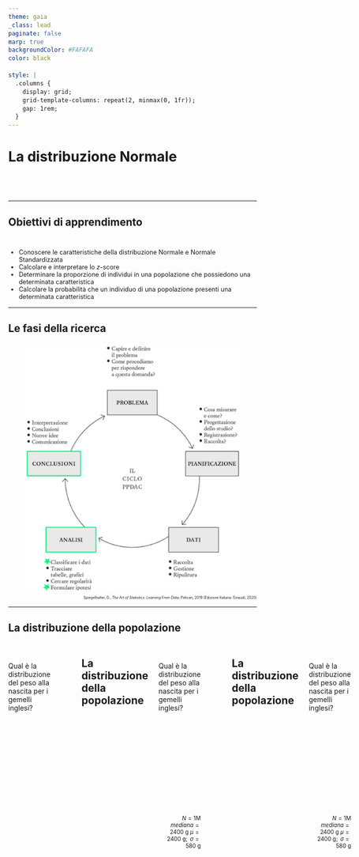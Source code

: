 ```yaml
---
theme: gaia
_class: lead
paginate: false
marp: true
backgroundColor: #FAFAFA
color: black

style: |
  .columns {
    display: grid;
    grid-template-columns: repeat(2, minmax(0, 1fr));
    gap: 1rem;
  }
---
```


<style>
section {
 font-family:  'Atkinson Hyperlegible', 'Helvetica', 'Arial', sans-serif;
}
</style>

<!-- ### Lezione 6 -->
# La distribuzione Normale
## &nbsp;

---
## Obiettivi di apprendimento

<span style="display:block; height:10px;"></span>

<div style="font-size: 90%">

- Conoscere le caratteristiche della distribuzione Normale e Normale Standardizzata
- Calcolare e interpretare lo $z$-score
- Determinare la proporzione di individui in una popolazione che possiedono una determinata caratteristica
- Calcolare la probabilit&agrave; che un individuo di una popolazione presenti una determinata caratteristica

</div>

---
## Le fasi della ricerca

<!-- <span style="display:block; height:2px;"></span> -->

<center>
<img src="./img/normal/PPDAC.png" img height="500px" border="0px"/>
</center>

<div style="font-size: 50%" align="right">

Spiegelhalter, D., *The Art of Statistics: Learning From Data*, Pelican, 2019 (Edizione Italiana: Einaudi, 2020)

</div>




<!-- We see that the measures used to summarize data sets in Chapter 2 can be applied as descriptions of a population too – the difference is that terms such as mean and standard deviation are known as statistics when describing a set of data, and parameters when describing a population. -->

---
## La distribuzione della popolazione

<div class="columns">
<div>

<span style="display:block; height:10px;"></span>

Qual &egrave; la distribuzione del peso alla nascita per i gemelli inglesi?

</div>
<div>
<span style="display:block; height:30px;"></span>

</div>

<!-- We have already discussed the concept of a data distribution – the pattern the data makes, sometimes known as the empirical or sample distribution. Next we must tackle the concept of a population distribution – the pattern in the whole group of interest.

Supponiamo di voler sapere qual e' il peso alla nascita dei gemelli, mono e di zigoti inglesi. 
 -->

---
## La distribuzione della popolazione

<div class="columns">
<div>

<span style="display:block; height:10px;"></span>

Qual &egrave; la distribuzione del peso alla nascita per i gemelli inglesi?

<span style="display:block; height:180px;"></span>

<div style="font-size: 80%" align="right">

$N=1 \text{M}$
$mediana = 2400\text{ g}$
$\mu = 2400\text{ g}; \text{ } \sigma = 580\text{ g}$

</div>

</div>
<div>


<center>
<img src="./img/normal/Twin_BW_hist.png" img height="550px" border="0px"/>
</center>

</div>

<!-- The population distribution is the pattern made by the birth weights of all these babies, which we can obtain from TwinsUK data on the weights for 1M twins born in the UK from 1917 to 1998 to non-Hispanic white women – although this is not the entire set of twin births, it is such a large sample that we can take it as the population. (sono dati simulati a partire da dati reali) -->

---
## La distribuzione della popolazione

<div class="columns">
<div>

<span style="display:block; height:10px;"></span>

Qual &egrave; la distribuzione del peso alla nascita per i gemelli inglesi?

<span style="display:block; height:180px;"></span>

<div style="font-size: 80%" align="right">

$N=1 \text{M}$
$mediana = 2400\text{ g}$
$\mu = 2400\text{ g}; \text{ } \sigma = 580\text{ g}$

</div>

</div>
<div>


<center>
<img src="./img/normal/Twin_BW_hist_normale.png" img height="550px" border="0px"/>
</center>

</div>

<!-- The shape of this distribution is important. Measurements such as weight, income, height, and so on can, at least in principle, be as fine-grained as desired, and so can be considered ‘continuous’ quantities whose population distributions are smooth. The classic example is the ‘bell-shaped curve’, or normal distribution, first explored in detail by Carl Friedrich Gauss.

Theory shows that the normal distribution can be expected to occur for phenomena that are driven by large numbers of small influences, for example a complex physical trait that is not influenced by just a few genes. 

Figure shows a normal curve with the same mean and standard deviation as the recorded weights. The smooth normal curve and the histogram are gratifyingly close, and other complex traits such as height and cognitive skills also have approximately normal population distributions. 
-->

---
## La distribuzione Normale

<div class="columns">
<div>

<span style="display:block; height:40px;"></span>

- $\mathcal{N} = (\mu, \sigma^2)$
- $\text{moda} \equiv \text{media} \equiv \text{mediana}$
- Simmetrica

</div>
<div>



<center>
<img src="./img/normal/Twin_BW_normale.png" img height="550px" border="0px"/>
</center>

</div>

<!-- The normal distribution is characterized by its mean, or expectation, and its standard deviation.

It is an impressive achievement to be able to summarize over a million births by just these two quantities. 
 -->

---
## La distribuzione Normale

<div class="columns">
<div>

<span style="display:block; height:40px;"></span>

- Area sottesa alla curva $= 1$
- proporzione $\equiv$ probabilit&agrave;

<span style="display:block; height:120px;"></span>

<div style="font-size: 80%" align="right">

$\text{neonati di peso molto basso se} < 1500 \text{ g}$
$\text{ neonati di peso molto basso} = 6\%$
$\mathcal{P}(\text{neonati di peso molto basso}) = 0.06$


</div>

</div>
<div>

<center>
<img src="./img/normal/Twin_BW_normale_area.png" img height="550px" border="0px"/>
</center>

</div>

<!-- il fatto che l'area e' 1 dipende dal fatto che la normale sia una distribuzione di probabilita'

For medical rather than statistical reasons, babies below 1,500 g ‘very low birth weight’. Figure 3.2(d) shows that we would expect 6% of babies in this group to be very low birth weight – in fact the actual number is ~74K (0.7%), in close agreement with the prediction from the normal curve. 

 -->

---
### Esercizio #1

<div class="columns">
<div>

<span style="display:block; height:10px;"></span>

<div style="font-size: 85%">

:question: &nbsp;&nbsp;&nbsp; Qual &egrave; la curva con la media
&nbsp;&nbsp;&nbsp;&nbsp;&nbsp;&nbsp;&nbsp;&nbsp; pi&ugrave; grande?

&nbsp;&nbsp;&nbsp;&nbsp;&nbsp;&nbsp;&nbsp;&nbsp; a) Verde
&nbsp;&nbsp;&nbsp;&nbsp;&nbsp;&nbsp;&nbsp;&nbsp; b) Blu
&nbsp;&nbsp;&nbsp;&nbsp;&nbsp;&nbsp;&nbsp;&nbsp; c) Gialla
&nbsp;&nbsp;&nbsp;&nbsp;&nbsp;&nbsp;&nbsp;&nbsp; d) Non lo posso sapere
&nbsp;&nbsp;&nbsp;&nbsp;&nbsp;&nbsp;&nbsp;&nbsp; e) Nessuna delle precedenti

</div>

</div>
<div>
<span style="display:block; height:80px;"></span>

<center>
<img src="./img/normal/1200px-Normal_Distribution_PDF.svg_covered.png" img height="350px" border="4px"/>
</center>

</div>
</div>

<span style="display:block; height:1px;"></span>

<style>
  #countdown_exercise_1{
    padding: 10px 20px;
    font-size: 20px;
    color: white;
    background-color: gray;
    border: none;
    border-radius: 5px;
    cursor: pointer;
    float:right;
  }
  #countdown_exercise_1.running {
    background-color: green;
  }
  #countdown_exercise_1.finished {
    background-color: red;
  }
</style>

<button id="countdown_exercise_1"></button>

<script>
<!--
const countdown_exercise_1= document.getElementById("countdown_exercise_1");
const seconds_exercise_1= 30; // seconds_exercise_1
let timeLeft_exercise_1= seconds_exercise_1;
let timerInterval_exercise_1= null;

function formatTime_exercise_1(seconds_exercise_1) {
  const minutes = Math.floor(seconds_exercise_1/ 60);
  const remainingseconds_exercise_1= seconds_exercise_1% 60;
  return `${String(minutes).padStart(2, '0')}:${String(remainingseconds_exercise_1).padStart(2, '0')}`;
}

function updateButton_exercise_1() {
  countdown_exercise_1.textContent = formatTime_exercise_1(timeLeft_exercise_1);
}

function startTimer_exercise_1() {
  if (timerInterval_exercise_1=== null) {
    countdown_exercise_1.classList.add('running');
    countdown_exercise_1.classList.remove('finished');
    timerInterval_exercise_1= setInterval(() => {
      if (timeLeft_exercise_1> 0) {
        timeLeft_exercise_1--;
        updateButton_exercise_1();
      } else {
        clearInterval(timerInterval_exercise_1);
        timerInterval_exercise_1= null;
        countdown_exercise_1.classList.remove('running');
        countdown_exercise_1.classList.add('finished');
        countdown_exercise_1.textContent = "Time's up!";
      }
    }, 1000);
  } else {
    pauseTimer_exercise_1();
  }
}

function pauseTimer_exercise_1() {
  clearInterval(timerInterval_exercise_1);
  timerInterval_exercise_1= null;
  countdown_exercise_1.classList.remove('running');
}

function resetTimer_exercise_1() {
  timeLeft_exercise_1= seconds_exercise_1;
  updateButton_exercise_1();
  countdown_exercise_1.classList.remove('finished');
  countdown_exercise_1.classList.remove('running');
  timerInterval_exercise_1= null;
}

countdown_exercise_1.addEventListener("click", () => {
  if (countdown_exercise_1.classList.contains('finished')) {
    resetTimer_exercise_1();
  } else {
    startTimer_exercise_1();
  }
});

updateButton_exercise_1();
-->
</script>

---
### Esercizio #1 -- Soluzione

<div class="columns">
<div>

<span style="display:block; height:10px;"></span>

<div style="font-size: 85%">

:question: &nbsp;&nbsp;&nbsp; Qual &egrave; la curva con la media
&nbsp;&nbsp;&nbsp;&nbsp;&nbsp;&nbsp;&nbsp;&nbsp; pi&ugrave; grande?

&nbsp;&nbsp;&nbsp;&nbsp;&nbsp;&nbsp;&nbsp;&nbsp; a) Verde
&nbsp;&nbsp;&nbsp;&nbsp;&nbsp;&nbsp;&nbsp;&nbsp; b) Blu
&nbsp;&nbsp;&nbsp;&nbsp;&nbsp;&nbsp;&nbsp;&nbsp; c) Gialla
&nbsp;&nbsp;&nbsp;&nbsp;&nbsp;&nbsp;&nbsp;&nbsp; d) Non lo posso sapere
&nbsp;&nbsp;&nbsp;&nbsp;&nbsp;&nbsp;&nbsp;&nbsp; e) Nessuna delle precedenti &nbsp; :white_check_mark:

</div>

</div>
<div>
<span style="display:block; height:80px;"></span>

<center>
<img src="./img/normal/1200px-Normal_Distribution_PDF.svg_sd_covered.png" img height="350px" border="4px"/>
</center>

</div>

---
### Esercizio #2

<div class="columns">
<div>

<span style="display:block; height:10px;"></span>

<div style="font-size: 85%">

:question: &nbsp;&nbsp;&nbsp; Qual &egrave; la curva con la  
&nbsp;&nbsp;&nbsp;&nbsp;&nbsp;&nbsp;&nbsp;&nbsp; deviazione standard pi&ugrave; grande?

&nbsp;&nbsp;&nbsp;&nbsp;&nbsp;&nbsp;&nbsp;&nbsp; a) Verde
&nbsp;&nbsp;&nbsp;&nbsp;&nbsp;&nbsp;&nbsp;&nbsp; b) Blu
&nbsp;&nbsp;&nbsp;&nbsp;&nbsp;&nbsp;&nbsp;&nbsp; c) Gialla
&nbsp;&nbsp;&nbsp;&nbsp;&nbsp;&nbsp;&nbsp;&nbsp; d) Non lo posso sapere
&nbsp;&nbsp;&nbsp;&nbsp;&nbsp;&nbsp;&nbsp;&nbsp; e) Nessuna delle precedenti

</div>

</div>
<div>
<span style="display:block; height:80px;"></span>

<center>
<img src="./img/normal/1200px-Normal_Distribution_PDF.svg_sd_covered.png" img height="350px" border="4px"/>
</center>

</div>
</div>

<span style="display:block; height:1px;"></span>

<style>
  #countdown_exercise_2{
    padding: 10px 20px;
    font-size: 20px;
    color: white;
    background-color: gray;
    border: none;
    border-radius: 5px;
    cursor: pointer;
    float:right;
  }
  #countdown_exercise_2.running {
    background-color: green;
  }
  #countdown_exercise_2.finished {
    background-color: red;
  }
</style>

<button id="countdown_exercise_2"></button>

<script>
<!--
const countdown_exercise_2= document.getElementById("countdown_exercise_2");
const seconds_exercise_2= 30; // seconds_exercise_2
let timeLeft_exercise_2= seconds_exercise_2;
let timerInterval_exercise_2= null;

function formatTime_exercise_2(seconds_exercise_2) {
  const minutes = Math.floor(seconds_exercise_2/ 60);
  const remainingseconds_exercise_2= seconds_exercise_2% 60;
  return `${String(minutes).padStart(2, '0')}:${String(remainingseconds_exercise_2).padStart(2, '0')}`;
}

function updateButton_exercise_2() {
  countdown_exercise_2.textContent = formatTime_exercise_2(timeLeft_exercise_2);
}

function startTimer_exercise_2() {
  if (timerInterval_exercise_2=== null) {
    countdown_exercise_2.classList.add('running');
    countdown_exercise_2.classList.remove('finished');
    timerInterval_exercise_2= setInterval(() => {
      if (timeLeft_exercise_2> 0) {
        timeLeft_exercise_2--;
        updateButton_exercise_2();
      } else {
        clearInterval(timerInterval_exercise_2);
        timerInterval_exercise_2= null;
        countdown_exercise_2.classList.remove('running');
        countdown_exercise_2.classList.add('finished');
        countdown_exercise_2.textContent = "Time's up!";
      }
    }, 1000);
  } else {
    pauseTimer_exercise_2();
  }
}

function pauseTimer_exercise_2() {
  clearInterval(timerInterval_exercise_2);
  timerInterval_exercise_2= null;
  countdown_exercise_2.classList.remove('running');
}

function resetTimer_exercise_2() {
  timeLeft_exercise_2= seconds_exercise_2;
  updateButton_exercise_2();
  countdown_exercise_2.classList.remove('finished');
  countdown_exercise_2.classList.remove('running');
  timerInterval_exercise_2= null;
}

countdown_exercise_2.addEventListener("click", () => {
  if (countdown_exercise_2.classList.contains('finished')) {
    resetTimer_exercise_2();
  } else {
    startTimer_exercise_2();
  }
});

updateButton_exercise_2();
-->
</script>

---
### Esercizio #2 -- Soluzione

<div class="columns">
<div>

<span style="display:block; height:10px;"></span>

<div style="font-size: 85%">

:question: &nbsp;&nbsp;&nbsp; Qual &egrave; la curva con la  
&nbsp;&nbsp;&nbsp;&nbsp;&nbsp;&nbsp;&nbsp;&nbsp; deviazione standard pi&ugrave; grande?

&nbsp;&nbsp;&nbsp;&nbsp;&nbsp;&nbsp;&nbsp;&nbsp; a) Verde
&nbsp;&nbsp;&nbsp;&nbsp;&nbsp;&nbsp;&nbsp;&nbsp; b) Blu
&nbsp;&nbsp;&nbsp;&nbsp;&nbsp;&nbsp;&nbsp;&nbsp; c) Gialla &nbsp;&nbsp;&nbsp; :white_check_mark:
&nbsp;&nbsp;&nbsp;&nbsp;&nbsp;&nbsp;&nbsp;&nbsp; d) Non lo posso sapere
&nbsp;&nbsp;&nbsp;&nbsp;&nbsp;&nbsp;&nbsp;&nbsp; e) Nessuna delle precedenti

</div>

</div>
<div>
<span style="display:block; height:80px;"></span>

<center>
<img src="./img/normal/1200px-Normal_Distribution_PDF.svg.png" img height="350px" border="4px"/>
</center>

</div>

<!-- A diverse combinazioni di mu/sigma corrispondono diverse (e infinte) distribuzioni normali 
-->



---
## La distribuzione Normale

<div class="columns">
<div>

<span style="display:block; height:0px;"></span>

<div style="font-size: 85%">

- Regola del 3 $\sigma$:
  - 68% dei valori osservati sono a 1 $\sigma$ dalla media
  - 95% sono a 2 $\sigma$
  - 99.7% sono a 3 $\sigma$
  
<span style="display:block; height:0px;"></span>

- Regola empirica:
  - valori $< 2 \sigma$ sono *"comuni"*
  - valori $> 2 \sigma$ sono *"inusuali"*  
  - valori $> 3 \sigma$ sono *"estremi"*  

</div>
</div>
<div>

<span style="display:block; height:10px;"></span>

<center>
<img src="./img/normal/Standard_Normal_Distribution_3sigma.png" img height="420px" border="4px"/>
</center>

</div>

<!-- From the mathematical properties of the normal distribution, we know that roughly 95% of the population will be contained in the interval given by the mean ± two standard deviations, and 99.8% in the central ± three standard deviations. 

68% at 1SD -> valori comuni vs valori inusuali -->

---
## I valori estremi 

<span style="display:block; height:1px;"></span>

<center>
<img src="./img/normal/Boxplot_vs_PDF.svg.png" img height="480px" border="0px"/>
</center>

<!-- Se i dati sono distribuiti normalmente c'e' una corrispondenza tra 1.5IQR dal 1o e 3o quartile e le standard deviation dalla media 
1.5 IQR (fence of the boxplot) -> If the data are normally distributed, the fence will be 2.7 standard deviations from the mean, so cases outside of it will be quite rare (0.4%)
-->

---
### Esercizio #3

<div style="font-size: 90%">

:question: &nbsp;&nbsp;&nbsp; L'altezza della popolazione maschile italiana si distribuisce secondo
&nbsp;&nbsp;&nbsp;&nbsp;&nbsp;&nbsp;&nbsp;&nbsp;   una normale con media 170 cm e deviazione standard 9.5 cm

&nbsp;&nbsp;&nbsp;&nbsp;&nbsp;&nbsp;&nbsp;&nbsp; E' possibile calcolate i seguenti valori? Se s&igrave;, quali sono?

&nbsp;&nbsp;&nbsp;&nbsp;&nbsp;&nbsp;&nbsp;&nbsp; a) La mediana
&nbsp;&nbsp;&nbsp;&nbsp;&nbsp;&nbsp;&nbsp;&nbsp; b) La proporzione di italiani con altezza $>170 \text{ cm}$
&nbsp;&nbsp;&nbsp;&nbsp;&nbsp;&nbsp;&nbsp;&nbsp; c) I "range" di altezze considerabili come "inusuali" o "estremi"
&nbsp;&nbsp;&nbsp;&nbsp;&nbsp;&nbsp;&nbsp;&nbsp; d) L'altezza pi&ugrave; comune
&nbsp;&nbsp;&nbsp;&nbsp;&nbsp;&nbsp;&nbsp;&nbsp; e) L'italiano pi&ugrave; alto di sempre

</div>

<style>
  #countdown_exercise_3{
    padding: 10px 20px;
    font-size: 20px;
    color: white;
    background-color: gray;
    border: none;
    border-radius: 5px;
    cursor: pointer;
    float: right;
  }
  #countdown_exercise_3.running {
    background-color: green;
  }
  #countdown_exercise_3.finished {
    background-color: red;
  }
</style>

<button id="countdown_exercise_3"></button>

<script>
<!--
const countdown_exercise_3= document.getElementById("countdown_exercise_3");
const seconds_exercise_3= 180; // seconds_exercise_3
let timeLeft_exercise_3= seconds_exercise_3;
let timerInterval_exercise_3= null;

function formatTime_exercise_3(seconds_exercise_3) {
  const minutes = Math.floor(seconds_exercise_3/ 60);
  const remainingseconds_exercise_3= seconds_exercise_3% 60;
  return `${String(minutes).padStart(2, '0')}:${String(remainingseconds_exercise_3).padStart(2, '0')}`;
}

function updateButton_exercise_3() {
  countdown_exercise_3.textContent = formatTime_exercise_3(timeLeft_exercise_3);
}

function startTimer_exercise_3() {
  if (timerInterval_exercise_3=== null) {
    countdown_exercise_3.classList.add('running');
    countdown_exercise_3.classList.remove('finished');
    timerInterval_exercise_3= setInterval(() => {
      if (timeLeft_exercise_3> 0) {
        timeLeft_exercise_3--;
        updateButton_exercise_3();
      } else {
        clearInterval(timerInterval_exercise_3);
        timerInterval_exercise_3= null;
        countdown_exercise_3.classList.remove('running');
        countdown_exercise_3.classList.add('finished');
        countdown_exercise_3.textContent = "Time's up!";
      }
    }, 1000);
  } else {
    pauseTimer_exercise_3();
  }
}

function pauseTimer_exercise_3() {
  clearInterval(timerInterval_exercise_3);
  timerInterval_exercise_3= null;
  countdown_exercise_3.classList.remove('running');
}

function resetTimer_exercise_3() {
  timeLeft_exercise_3= seconds_exercise_3;
  updateButton_exercise_3();
  countdown_exercise_3.classList.remove('finished');
  countdown_exercise_3.classList.remove('running');
  timerInterval_exercise_3= null;
}

countdown_exercise_3.addEventListener("click", () => {
  if (countdown_exercise_3.classList.contains('finished')) {
    resetTimer_exercise_3();
  } else {
    startTimer_exercise_3();
  }
});

updateButton_exercise_3();
-->
</script>


---
### Esercizio #3 -- Soluzione

<div style="font-size: 90%">

:question: &nbsp;&nbsp;&nbsp; L'altezza della popolazione maschile italiana si distribuisce secondo
&nbsp;&nbsp;&nbsp;&nbsp;&nbsp;&nbsp;&nbsp;&nbsp;   una normale con media 170 cm e deviazione standard 9.5 cm

&nbsp;&nbsp;&nbsp;&nbsp;&nbsp;&nbsp;&nbsp;&nbsp; E' possibile calcolate i seguenti valori? Se s&igrave;, quali sono?

&nbsp;&nbsp;&nbsp;&nbsp;&nbsp;&nbsp;&nbsp;&nbsp; a) La mediana $\rightarrow$ coincide con la media $= 170 \text{ cm}$
&nbsp;&nbsp;&nbsp;&nbsp;&nbsp;&nbsp;&nbsp;&nbsp; b) La proporzione di italiani con altezza $>170$

</div>

---
### Esercizio #3 -- Soluzione

<div style="font-size: 90%">

:question: &nbsp;&nbsp;&nbsp; L'altezza della popolazione maschile italiana si distribuisce secondo
&nbsp;&nbsp;&nbsp;&nbsp;&nbsp;&nbsp;&nbsp;&nbsp;   una normale con media 170 cm e deviazione standard 9.5 cm

&nbsp;&nbsp;&nbsp;&nbsp;&nbsp;&nbsp;&nbsp;&nbsp; E' possibile calcolate i seguenti valori? Se s&igrave;, quali sono?

&nbsp;&nbsp;&nbsp;&nbsp;&nbsp;&nbsp;&nbsp;&nbsp; a) La mediana $\rightarrow$ 170cm
&nbsp;&nbsp;&nbsp;&nbsp;&nbsp;&nbsp;&nbsp;&nbsp; b) La proporzione di italiani con altezza $>170 \text{ cm}$ $\rightarrow$ sono quelli a 
&nbsp;&nbsp;&nbsp;&nbsp;&nbsp;&nbsp;&nbsp;&nbsp;&nbsp;&nbsp;&nbsp;&nbsp; destra della mediana, la met&agrave; dell'area sottesa dalla curva $= 50\%$
&nbsp;&nbsp;&nbsp;&nbsp;&nbsp;&nbsp;&nbsp;&nbsp; c) I "range" di altezze considerabili come "inusuali" o "estremi"

</div>

---
### Esercizio #3 -- Soluzione

<div style="font-size: 90%">

:question: &nbsp;&nbsp;&nbsp; L'altezza della popolazione maschile italiana si distribuisce secondo
&nbsp;&nbsp;&nbsp;&nbsp;&nbsp;&nbsp;&nbsp;&nbsp;   una normale con media 170 cm e deviazione standard 9.5 cm

&nbsp;&nbsp;&nbsp;&nbsp;&nbsp;&nbsp;&nbsp;&nbsp; E' possibile calcolate i seguenti valori? Se s&igrave;, quali sono?

&nbsp;&nbsp;&nbsp;&nbsp;&nbsp;&nbsp;&nbsp;&nbsp; a) La mediana $\rightarrow$ 170cm
&nbsp;&nbsp;&nbsp;&nbsp;&nbsp;&nbsp;&nbsp;&nbsp; b) La proporzione di italiani con altezza $>170 \text{ cm}$ $\rightarrow 50\%$
&nbsp;&nbsp;&nbsp;&nbsp;&nbsp;&nbsp;&nbsp;&nbsp; c) I "range" di altezze considerabili come "inusuali" o "estremi" $\rightarrow$   
&nbsp;&nbsp;&nbsp;&nbsp;&nbsp;&nbsp;&nbsp;&nbsp;&nbsp;&nbsp;&nbsp;&nbsp; sono quelli $>2$ deviazioni standard dalla media
&nbsp;&nbsp;&nbsp;&nbsp;&nbsp;&nbsp;&nbsp;&nbsp;&nbsp;&nbsp;&nbsp;&nbsp; $= 170 - 9.5 \times 2 = 151 \text{ cm e } 170 + 9.5 \times 2 = 189 \text{ cm}$
&nbsp;&nbsp;&nbsp;&nbsp;&nbsp;&nbsp;&nbsp;&nbsp; d) L'altezza pi&ugrave; comune 

</div>

---
### Esercizio #3 -- Soluzione

<div style="font-size: 90%">

:question: &nbsp;&nbsp;&nbsp; L'altezza della popolazione maschile italiana si distribuisce secondo
&nbsp;&nbsp;&nbsp;&nbsp;&nbsp;&nbsp;&nbsp;&nbsp;   una normale con media 170 cm e deviazione standard 9.5 cm

&nbsp;&nbsp;&nbsp;&nbsp;&nbsp;&nbsp;&nbsp;&nbsp; E' possibile calcolate i seguenti valori? Se s&igrave;, quali sono?

&nbsp;&nbsp;&nbsp;&nbsp;&nbsp;&nbsp;&nbsp;&nbsp; a) La mediana $\rightarrow$ 170cm
&nbsp;&nbsp;&nbsp;&nbsp;&nbsp;&nbsp;&nbsp;&nbsp; b) La proporzione di italiani con altezza $>170 \text{ cm}$ $\rightarrow 50\%$
&nbsp;&nbsp;&nbsp;&nbsp;&nbsp;&nbsp;&nbsp;&nbsp; c) I "range" di altezze considerabili come "inusuali" o "estremi"
&nbsp;&nbsp;&nbsp;&nbsp;&nbsp;&nbsp;&nbsp;&nbsp;&nbsp;&nbsp;&nbsp;&nbsp; $\rightarrow \text{ } <151 \text{ cm e }  >189 \text{ cm}$
&nbsp;&nbsp;&nbsp;&nbsp;&nbsp;&nbsp;&nbsp;&nbsp; d) L'altezza pi&ugrave; comune $\rightarrow$ &egrave; la moda, che coincide con la media
&nbsp;&nbsp;&nbsp;&nbsp;&nbsp;&nbsp;&nbsp;&nbsp;&nbsp;&nbsp;&nbsp;&nbsp; e la mediana $= 170 \text{ cm}$
&nbsp;&nbsp;&nbsp;&nbsp;&nbsp;&nbsp;&nbsp;&nbsp; e) L'italiano pi&ugrave; alto di sempre

</div>

---
### Esercizio #3 -- Soluzione

<div style="font-size: 90%">

:question: &nbsp;&nbsp;&nbsp; L'altezza della popolazione maschile italiana si distribuisce secondo
&nbsp;&nbsp;&nbsp;&nbsp;&nbsp;&nbsp;&nbsp;&nbsp;   una normale con media 170 cm e deviazione standard 9.5 cm

&nbsp;&nbsp;&nbsp;&nbsp;&nbsp;&nbsp;&nbsp;&nbsp; E' possibile calcolate i seguenti valori? Se s&igrave;, quali sono?

&nbsp;&nbsp;&nbsp;&nbsp;&nbsp;&nbsp;&nbsp;&nbsp; a) La mediana $\rightarrow$ 170cm
&nbsp;&nbsp;&nbsp;&nbsp;&nbsp;&nbsp;&nbsp;&nbsp; b) La proporzione di italiani con altezza $>170 \text{ cm}$ $\rightarrow 50\%$
&nbsp;&nbsp;&nbsp;&nbsp;&nbsp;&nbsp;&nbsp;&nbsp; c) I "range" di altezze considerabili come "inusuali" o "estremi"
&nbsp;&nbsp;&nbsp;&nbsp;&nbsp;&nbsp;&nbsp;&nbsp;&nbsp;&nbsp;&nbsp;&nbsp; $\rightarrow \text{ } <151 \text{ cm e }  >189 \text{ cm}$
&nbsp;&nbsp;&nbsp;&nbsp;&nbsp;&nbsp;&nbsp;&nbsp; d) L'altezza pi&ugrave; comune $\rightarrow 170 \text{ cm}$
&nbsp;&nbsp;&nbsp;&nbsp;&nbsp;&nbsp;&nbsp;&nbsp; e) L'italiano pi&ugrave; alto di sempre $\rightarrow$ non si pu&ograve; calcolare

</div>

---
### Esercizio #4

<span style="display:block; height:10px;"></span>

<div class="columns">
<div>

<center>
<img src="./img/sampling/table1_exercise.png" img height="410px" border="4px"/>
</center>


<div style="font-size: 50%" align="right">

Sikich, L. *et al.*, *Intranasal Oxytocin in Children and Adolescents with Autism Spectrum Disorder*, NEJM, 2021

</div>

</div>
<div>

<div style="font-size: 70%">

:question: &nbsp;&nbsp;&nbsp; Indicativamente, in quale range di et&agrave; &egrave; 
&nbsp;&nbsp;&nbsp;&nbsp;&nbsp;&nbsp;&nbsp;&nbsp; compreso il $68\%$ dei pazienti nel   
&nbsp;&nbsp;&nbsp;&nbsp;&nbsp;&nbsp;&nbsp;&nbsp; gruppo di intervento?

&nbsp;&nbsp;&nbsp;&nbsp;&nbsp;&nbsp;&nbsp;&nbsp; a) $3-17$ anni
&nbsp;&nbsp;&nbsp;&nbsp;&nbsp;&nbsp;&nbsp;&nbsp; b) $6.3-14.5$ anni
&nbsp;&nbsp;&nbsp;&nbsp;&nbsp;&nbsp;&nbsp;&nbsp; c) $4.1-16.7$ anni
&nbsp;&nbsp;&nbsp;&nbsp;&nbsp;&nbsp;&nbsp;&nbsp; d) Non &egrave; possibile dirlo 

</div>

<span style="display:block; height:100px;"></span>

<style>
  #countdown_exercise_4{
    padding: 10px 20px;
    font-size: 20px;
    color: white;
    background-color: gray;
    border: none;
    border-radius: 5px;
    cursor: pointer;
    float: right;
  }
  #countdown_exercise_4.running {
    background-color: green;
  }
  #countdown_exercise_4.finished {
    background-color: red;
  }
</style>

<button id="countdown_exercise_4"></button>

<script>
<!--
const countdown_exercise_4= document.getElementById("countdown_exercise_4");
const seconds_exercise_4= 120; // seconds_exercise_4
let timeLeft_exercise_4= seconds_exercise_4;
let timerInterval_exercise_4= null;

function formatTime_exercise_4(seconds_exercise_4) {
  const minutes = Math.floor(seconds_exercise_4/ 60);
  const remainingseconds_exercise_4= seconds_exercise_4% 60;
  return `${String(minutes).padStart(2, '0')}:${String(remainingseconds_exercise_4).padStart(2, '0')}`;
}

function updateButton_exercise_4() {
  countdown_exercise_4.textContent = formatTime_exercise_4(timeLeft_exercise_4);
}

function startTimer_exercise_4() {
  if (timerInterval_exercise_4=== null) {
    countdown_exercise_4.classList.add('running');
    countdown_exercise_4.classList.remove('finished');
    timerInterval_exercise_4= setInterval(() => {
      if (timeLeft_exercise_4> 0) {
        timeLeft_exercise_4--;
        updateButton_exercise_4();
      } else {
        clearInterval(timerInterval_exercise_4);
        timerInterval_exercise_4= null;
        countdown_exercise_4.classList.remove('running');
        countdown_exercise_4.classList.add('finished');
        countdown_exercise_4.textContent = "Time's up!";
      }
    }, 1000);
  } else {
    pauseTimer_exercise_4();
  }
}

function pauseTimer_exercise_4() {
  clearInterval(timerInterval_exercise_4);
  timerInterval_exercise_4= null;
  countdown_exercise_4.classList.remove('running');
}

function resetTimer_exercise_4() {
  timeLeft_exercise_4= seconds_exercise_4;
  updateButton_exercise_4();
  countdown_exercise_4.classList.remove('finished');
  countdown_exercise_4.classList.remove('running');
  timerInterval_exercise_4= null;
}

countdown_exercise_4.addEventListener("click", () => {
  if (countdown_exercise_4.classList.contains('finished')) {
    resetTimer_exercise_4();
  } else {
    startTimer_exercise_4();
  }
});

updateButton_exercise_4();
-->
</script>


</div>
</div>

---
### Esercizio #4 -- Soluzione

<span style="display:block; height:10px;"></span>

<div class="columns">
<div>

<center>
<img src="./img/sampling/table1_exercise.png" img height="410px" border="4px"/>
</center>


<div style="font-size: 50%" align="right">

Sikich, L. *et al.*, *Intranasal Oxytocin in Children and Adolescents with Autism Spectrum Disorder*, NEJM, 2021

</div>

</div>
<div>

<div style="font-size: 70%">

:question: &nbsp;&nbsp;&nbsp; Indicativamente, in quale range di et&agrave; &egrave; 
&nbsp;&nbsp;&nbsp;&nbsp;&nbsp;&nbsp;&nbsp;&nbsp; compreso il $68\%$ dei pazienti nel   
&nbsp;&nbsp;&nbsp;&nbsp;&nbsp;&nbsp;&nbsp;&nbsp; gruppo di intervento?

&nbsp;&nbsp;&nbsp;&nbsp;&nbsp;&nbsp;&nbsp;&nbsp; a) $3-17$ anni
&nbsp;&nbsp;&nbsp;&nbsp;&nbsp;&nbsp;&nbsp;&nbsp; b) $6.3-14.5$ anni &nbsp;&nbsp; :white_check_mark: 
&nbsp;&nbsp;&nbsp;&nbsp;&nbsp;&nbsp;&nbsp;&nbsp; c) $4.1-16.7$ anni
&nbsp;&nbsp;&nbsp;&nbsp;&nbsp;&nbsp;&nbsp;&nbsp; d) Non &egrave; possibile dirlo

</div>

</div>
</div>

---
### Esercizio #5

<span style="display:block; height:1px;"></span>

<div style="font-size: 90%">

:question: &nbsp;&nbsp;&nbsp; Con quale probabilità si potrà trovare nella popolazione
&nbsp;&nbsp;&nbsp;&nbsp;&nbsp;&nbsp;&nbsp;&nbsp; soggetti con valori superiori al terzo quartile?

&nbsp;&nbsp;&nbsp;&nbsp;&nbsp;&nbsp;&nbsp;&nbsp; a) 25%
&nbsp;&nbsp;&nbsp;&nbsp;&nbsp;&nbsp;&nbsp;&nbsp; b) 50%
&nbsp;&nbsp;&nbsp;&nbsp;&nbsp;&nbsp;&nbsp;&nbsp; c) 75%
&nbsp;&nbsp;&nbsp;&nbsp;&nbsp;&nbsp;&nbsp;&nbsp; d) Servono pi&ugrave; informazioni per poter rispondere

</div>

<span style="display:block; height:40px;"></span>

<style>
  #countdown_exercise_5{
    padding: 10px 20px;
    font-size: 20px;
    color: white;
    background-color: gray;
    border: none;
    border-radius: 5px;
    cursor: pointer;
    float:right;
  }
  #countdown_exercise_5.running {
    background-color: green;
  }
  #countdown_exercise_5.finished {
    background-color: red;
  }
</style>

<button id="countdown_exercise_5"></button>

<script>
<!--
const countdown_exercise_5= document.getElementById("countdown_exercise_5");
const seconds_exercise_5= 30; // seconds_exercise_5
let timeLeft_exercise_5= seconds_exercise_5;
let timerInterval_exercise_5= null;

function formatTime_exercise_5(seconds_exercise_5) {
  const minutes = Math.floor(seconds_exercise_5/ 60);
  const remainingseconds_exercise_5= seconds_exercise_5% 60;
  return `${String(minutes).padStart(2, '0')}:${String(remainingseconds_exercise_5).padStart(2, '0')}`;
}

function updateButton_exercise_5() {
  countdown_exercise_5.textContent = formatTime_exercise_5(timeLeft_exercise_5);
}

function startTimer_exercise_5() {
  if (timerInterval_exercise_5=== null) {
    countdown_exercise_5.classList.add('running');
    countdown_exercise_5.classList.remove('finished');
    timerInterval_exercise_5= setInterval(() => {
      if (timeLeft_exercise_5> 0) {
        timeLeft_exercise_5--;
        updateButton_exercise_5();
      } else {
        clearInterval(timerInterval_exercise_5);
        timerInterval_exercise_5= null;
        countdown_exercise_5.classList.remove('running');
        countdown_exercise_5.classList.add('finished');
        countdown_exercise_5.textContent = "Time's up!";
      }
    }, 1000);
  } else {
    pauseTimer_exercise_5();
  }
}

function pauseTimer_exercise_5() {
  clearInterval(timerInterval_exercise_5);
  timerInterval_exercise_5= null;
  countdown_exercise_5.classList.remove('running');
}

function resetTimer_exercise_5() {
  timeLeft_exercise_5= seconds_exercise_5;
  updateButton_exercise_5();
  countdown_exercise_5.classList.remove('finished');
  countdown_exercise_5.classList.remove('running');
  timerInterval_exercise_5= null;
}

countdown_exercise_5.addEventListener("click", () => {
  if (countdown_exercise_5.classList.contains('finished')) {
    resetTimer_exercise_5();
  } else {
    startTimer_exercise_5();
  }
});

updateButton_exercise_5();
-->
</script>


---
### Esercizio #5 -- Soluzione

<span style="display:block; height:50px;"></span>

<center>
<img src="./img/normal/Ex_Q3.png" img height="400px" border="0px"/>
</center>

---
### Esercizio #5 -- Soluzione

<span style="display:block; height:1px;"></span>

<div style="font-size: 90%">

:question: &nbsp;&nbsp;&nbsp; Con quale probabilità si potrà trovare nella popolazione
&nbsp;&nbsp;&nbsp;&nbsp;&nbsp;&nbsp;&nbsp;&nbsp; soggetti con valori superiori al terzo quartile?

&nbsp;&nbsp;&nbsp;&nbsp;&nbsp;&nbsp;&nbsp;&nbsp; a) 25% &nbsp;&nbsp;&nbsp; :white_check_mark:
&nbsp;&nbsp;&nbsp;&nbsp;&nbsp;&nbsp;&nbsp;&nbsp; b) 50% 
&nbsp;&nbsp;&nbsp;&nbsp;&nbsp;&nbsp;&nbsp;&nbsp; c) 75%
&nbsp;&nbsp;&nbsp;&nbsp;&nbsp;&nbsp;&nbsp;&nbsp; d) Servono pi&ugrave; informazioni per poter rispondere

</div>

---
## Caratterizzare una singola osservazione

<span style="display:block; height:0px;"></span>

<div style="font-size: 90%">

Supponiamo di avere presa in cura un neonato (gemello) che pesa 1450g. 

</div>

<span style="display:block; height:50px;"></span>

<div style="font-size: 90%" align="right">

Come si caratterizza rispetto all'intera<br/> popolazione dei neonati (gemelli)?

</div>

---
## Facciamo un passo indietro...

<div style="font-size: 90%">

<img src="./img/normal/Twin_BW_normale_zscore.png" img height="500px" border="0px" align="right"/>

<span style="display:block; height:70px;"></span>

- La media ci dice qual &egrave; il centro di una distribuzione
- La deviazione standard ci dice qual &egrave; la distanza "tipica" dalla media

</div>


---
## Caratterizzare una singola osservazione

<span style="display:block; height:0px;"></span>

<div style="font-size: 90%">

Supponiamo di avere presa in cura un neonato (gemello) che pesa 1450g

- La media ci dice qual &egrave; il centro di una distribuzione

&nbsp;&nbsp;&nbsp;&nbsp;&nbsp;&nbsp;&nbsp;&nbsp; $x = 1450\text{ g} < \mu = 2400\text{ g}$ &nbsp;&nbsp; $\rightarrow$ &nbsp;&nbsp; $x - \mu = 1450\text{ g}-2400\text{ g}=-950\text{ g}$
&nbsp;&nbsp;&nbsp;&nbsp;&nbsp;&nbsp;&nbsp;&nbsp;&nbsp;&nbsp;&nbsp;&nbsp;&nbsp;&nbsp;&nbsp;&nbsp; $\rightarrow$ il neonato pesa meno della media

---
## Caratterizzare una singola osservazione

<span style="display:block; height:0px;"></span>

<div style="font-size: 90%">

Supponiamo di avere presa in cura un neonato (gemello) che pesa 1450g

- La media ci dice qual &egrave; il centro di una distribuzione

&nbsp;&nbsp;&nbsp;&nbsp;&nbsp;&nbsp;&nbsp;&nbsp; $x = 1450\text{ g} < \mu = 2400\text{ g}$ &nbsp;&nbsp; $\rightarrow$ &nbsp;&nbsp; $x - \mu = 1450\text{ g}-2400\text{ g}=-950\text{ g}$
&nbsp;&nbsp;&nbsp;&nbsp;&nbsp;&nbsp;&nbsp;&nbsp;&nbsp;&nbsp;&nbsp;&nbsp;&nbsp;&nbsp;&nbsp;&nbsp; $\rightarrow$ il neonato pesa meno della media

- La deviazione standard ci dice qual &egrave; la distanza "tipica" dalla media

&nbsp;&nbsp;&nbsp;&nbsp;&nbsp;&nbsp;&nbsp;&nbsp; $|x - \mu| = 950\text{ g} > \sigma = 580\text{ g}$ 
&nbsp;&nbsp;&nbsp;&nbsp;&nbsp;&nbsp;&nbsp;&nbsp;&nbsp;&nbsp;&nbsp;&nbsp;&nbsp;&nbsp;&nbsp;&nbsp; $\rightarrow$ il peso &egrave; a una distanza maggiore di quella "tipica" 
&nbsp;&nbsp;&nbsp;&nbsp;&nbsp;&nbsp;&nbsp;&nbsp;&nbsp;&nbsp;&nbsp;&nbsp;&nbsp;&nbsp;&nbsp;&nbsp; 

</div>

---
## Caratterizzare una singola osservazione

<span style="display:block; height:0px;"></span>

<div style="font-size: 90%">

Supponiamo di avere presa in cura un neonato (gemello) che pesa 1450g

- La media ci dice qual &egrave; il centro di una distribuzione

&nbsp;&nbsp;&nbsp;&nbsp;&nbsp;&nbsp;&nbsp;&nbsp; $x = 1450\text{ g} < \mu = 2400\text{ g}$ &nbsp;&nbsp; $\rightarrow$ &nbsp;&nbsp; $x - \mu = 1450\text{ g}-2400\text{ g}=-950\text{ g}$
&nbsp;&nbsp;&nbsp;&nbsp;&nbsp;&nbsp;&nbsp;&nbsp;&nbsp;&nbsp;&nbsp;&nbsp;&nbsp;&nbsp;&nbsp;&nbsp; $\rightarrow$ il neonato pesa meno della media

- La deviazione standard ci dice qual &egrave; la distanza "tipica" dalla media

&nbsp;&nbsp;&nbsp;&nbsp;&nbsp;&nbsp;&nbsp;&nbsp; $|x - \mu| = 950\text{ g} > \sigma = 580\text{ g}$ &nbsp;&nbsp; $\rightarrow$ &nbsp;&nbsp; $\frac{x - \mu}{\sigma} = \frac{-950\text{ g}}{580\text{ g}} = -1.87$
&nbsp;&nbsp;&nbsp;&nbsp;&nbsp;&nbsp;&nbsp;&nbsp;&nbsp;&nbsp;&nbsp;&nbsp;&nbsp;&nbsp;&nbsp;&nbsp; $\rightarrow$ il peso &egrave; a una distanza maggiore di quella "tipica" 
&nbsp;&nbsp;&nbsp;&nbsp;&nbsp;&nbsp;&nbsp;&nbsp;&nbsp;&nbsp;&nbsp;&nbsp;&nbsp;&nbsp;&nbsp;&nbsp; $\rightarrow$ &egrave; un peso (quasi) "inusuale"

</div>

---
## Caratterizzare una singola osservazione

<span style="display:block; height:0px;"></span>

<div style="font-size: 90%">

Supponiamo di avere presa in cura un neonato (gemello) che pesa 1450g

<span style="display:block; height:0px;"></span>

<img src="./img/normal/Twin_BW_normale_zscore_annotated.png" img height="450px" border="0px" align="right"/>

<span style="display:block; height:1px;"></span>


- La media ci dice qual &egrave; il centro di una distribuzione
&nbsp;&nbsp;&nbsp;&nbsp; $\rightarrow$ il neonato pesa meno della media

- La deviazione standard ci dice qual &egrave; la distanza "tipica" dalla media
&nbsp;&nbsp;&nbsp;&nbsp; $\rightarrow$ il peso &egrave; a una distanza "atipica" 
&nbsp;&nbsp;&nbsp;&nbsp; $\rightarrow$ &egrave; un peso (quasi) "inusuale"

</div>

---
## Lo $z$-score

<div style="font-size: 120%">

&nbsp;&nbsp;&nbsp;&nbsp;&nbsp;&nbsp;&nbsp;&nbsp;&nbsp;&nbsp;&nbsp;&nbsp;&nbsp;&nbsp;&nbsp;&nbsp;&nbsp;&nbsp;&nbsp;&nbsp;&nbsp;&nbsp;&nbsp;&nbsp;&nbsp;&nbsp;&nbsp;&nbsp;&nbsp;&nbsp;&nbsp;&nbsp;&nbsp;&nbsp;&nbsp; $z= \frac{x - \mu}{\sigma}$

</div>

<span style="display:block; height:20px;"></span>

<div style="font-size: 90%">

- ci dice se un'osservazione &egrave; maggiore o minore della media della popolazione
- ci dice se la deviazione di un'osservazione dalla media &egrave; grande o piccola rispetto alla deviazione tipica nella popolazione

</div>

---
### Esercizio #6

<div style="font-size: 90%">

:question: &nbsp;&nbsp;&nbsp; Quale delle seguenti $z$-score rappresenta l'osservazione pi&ugrave; atipica?

&nbsp;&nbsp;&nbsp;&nbsp;&nbsp;&nbsp;&nbsp;&nbsp; a) $-3.20$
&nbsp;&nbsp;&nbsp;&nbsp;&nbsp;&nbsp;&nbsp;&nbsp; b) $-0.41$
&nbsp;&nbsp;&nbsp;&nbsp;&nbsp;&nbsp;&nbsp;&nbsp; c) $+1.10$
&nbsp;&nbsp;&nbsp;&nbsp;&nbsp;&nbsp;&nbsp;&nbsp; d) $+2.40$

:question: &nbsp;&nbsp;&nbsp; L'osservazione &egrave; superiore alla media?

&nbsp;&nbsp;&nbsp;&nbsp;&nbsp;&nbsp;&nbsp;&nbsp; e) S&igrave; &nbsp;&nbsp;&nbsp;&nbsp;&nbsp;&nbsp;&nbsp;&nbsp; f) No

</div>

<span style="display:block; height:10px;"></span>

<style>
  #countdown_exercise_6{
    padding: 10px 20px;
    font-size: 20px;
    color: white;
    background-color: gray;
    border: none;
    border-radius: 5px;
    cursor: pointer;
    float: right;
  }
  #countdown_exercise_6.running {
    background-color: green;
  }
  #countdown_exercise_6.finished {
    background-color: red;
  }
</style>

<button id="countdown_exercise_6"></button>

<script>
<!--
const countdown_exercise_6= document.getElementById("countdown_exercise_6");
const seconds_exercise_6= 15; // seconds_exercise_6
let timeLeft_exercise_6= seconds_exercise_6;
let timerInterval_exercise_6= null;

function formatTime_exercise_6(seconds_exercise_6) {
  const minutes = Math.floor(seconds_exercise_6/ 60);
  const remainingseconds_exercise_6= seconds_exercise_6% 60;
  return `${String(minutes).padStart(2, '0')}:${String(remainingseconds_exercise_6).padStart(2, '0')}`;
}

function updateButton_exercise_6() {
  countdown_exercise_6.textContent = formatTime_exercise_6(timeLeft_exercise_6);
}

function startTimer_exercise_6() {
  if (timerInterval_exercise_6=== null) {
    countdown_exercise_6.classList.add('running');
    countdown_exercise_6.classList.remove('finished');
    timerInterval_exercise_6= setInterval(() => {
      if (timeLeft_exercise_6> 0) {
        timeLeft_exercise_6--;
        updateButton_exercise_6();
      } else {
        clearInterval(timerInterval_exercise_6);
        timerInterval_exercise_6= null;
        countdown_exercise_6.classList.remove('running');
        countdown_exercise_6.classList.add('finished');
        countdown_exercise_6.textContent = "Time's up!";
      }
    }, 1000);
  } else {
    pauseTimer_exercise_6();
  }
}

function pauseTimer_exercise_6() {
  clearInterval(timerInterval_exercise_6);
  timerInterval_exercise_6= null;
  countdown_exercise_6.classList.remove('running');
}

function resetTimer_exercise_6() {
  timeLeft_exercise_6= seconds_exercise_6;
  updateButton_exercise_6();
  countdown_exercise_6.classList.remove('finished');
  countdown_exercise_6.classList.remove('running');
  timerInterval_exercise_6= null;
}

countdown_exercise_6.addEventListener("click", () => {
  if (countdown_exercise_6.classList.contains('finished')) {
    resetTimer_exercise_6();
  } else {
    startTimer_exercise_6();
  }
});

updateButton_exercise_6();
-->
</script>

---
### Esercizio #6 -- Soluzione

<div style="font-size: 90%">

:question: &nbsp;&nbsp;&nbsp; Quale delle seguenti $z$-score rappresenta l'osservazione pi&ugrave; atipica?

&nbsp;&nbsp;&nbsp;&nbsp;&nbsp;&nbsp;&nbsp;&nbsp; a) $-3.20$ &nbsp;&nbsp; :white_check_mark:
&nbsp;&nbsp;&nbsp;&nbsp;&nbsp;&nbsp;&nbsp;&nbsp; b) $-0.41$
&nbsp;&nbsp;&nbsp;&nbsp;&nbsp;&nbsp;&nbsp;&nbsp; c) $+1.10$
&nbsp;&nbsp;&nbsp;&nbsp;&nbsp;&nbsp;&nbsp;&nbsp; d) $+2.40$

:question: &nbsp;&nbsp;&nbsp; L'osservazione &egrave; superiore alla media?

&nbsp;&nbsp;&nbsp;&nbsp;&nbsp;&nbsp;&nbsp;&nbsp; e) S&igrave; &nbsp;&nbsp;&nbsp;&nbsp;&nbsp;&nbsp;&nbsp;&nbsp; f) No

</div>

---
### Esercizio #6 -- Soluzione

<div style="font-size: 90%">

:question: &nbsp;&nbsp;&nbsp; Quale delle seguenti $z$-score rappresenta l'osservazione pi&ugrave; atipica?

&nbsp;&nbsp;&nbsp;&nbsp;&nbsp;&nbsp;&nbsp;&nbsp; a) $-3.20$ &nbsp;&nbsp; :white_check_mark:
&nbsp;&nbsp;&nbsp;&nbsp;&nbsp;&nbsp;&nbsp;&nbsp; b) $-0.41$
&nbsp;&nbsp;&nbsp;&nbsp;&nbsp;&nbsp;&nbsp;&nbsp; c) $+1.10$
&nbsp;&nbsp;&nbsp;&nbsp;&nbsp;&nbsp;&nbsp;&nbsp; d) $+2.40$

:question: &nbsp;&nbsp;&nbsp; L'osservazione &egrave; superiore alla media?

&nbsp;&nbsp;&nbsp;&nbsp;&nbsp;&nbsp;&nbsp;&nbsp; e) S&igrave; &nbsp;&nbsp;&nbsp;&nbsp;&nbsp;&nbsp;&nbsp;&nbsp; f) No &nbsp;&nbsp; :white_check_mark:

</div>

---
### Esercizio #7 

<div style="font-size: 65%">

:question: &nbsp;&nbsp;&nbsp; Maria ha subito un trauma cranico a seguito di un incidente e il neurologo che l'ha
&nbsp;&nbsp;&nbsp;&nbsp;&nbsp;&nbsp;&nbsp;&nbsp; presa in cura la sottopone a 3 test. 

&nbsp;&nbsp;&nbsp;&nbsp;&nbsp;&nbsp;&nbsp;&nbsp; $1.$ Maria deve ascoltare delle parole e ripeterle (memory test). Maria ne ricorda
&nbsp;&nbsp;&nbsp;&nbsp;&nbsp;&nbsp;&nbsp;&nbsp;&nbsp;&nbsp;&nbsp;&nbsp;  6, la popolazione generale 7, con una deviazione standard di 1.3 parole

&nbsp;&nbsp;&nbsp;&nbsp;&nbsp;&nbsp;&nbsp;&nbsp;  $2.$ Maria deve identificare degli oggetti da dei disegni (object naming test). Maria ne 
&nbsp;&nbsp;&nbsp;&nbsp;&nbsp;&nbsp;&nbsp;&nbsp;&nbsp;&nbsp;&nbsp;&nbsp; riconosce 7, la popolazione generale 10, con una  deviazione standard di 0.59 oggetti

&nbsp;&nbsp;&nbsp;&nbsp;&nbsp;&nbsp;&nbsp;&nbsp; $3.$ Maria ha un elenco di colori scritti con inchiostri diversi e deve dire di quale
&nbsp;&nbsp;&nbsp;&nbsp;&nbsp;&nbsp;&nbsp;&nbsp;&nbsp;&nbsp;&nbsp;&nbsp;  colore &egrave; ciascun inchiostro il pi&ugrave; velocemente possibile (Stroop test). Maria impiega
&nbsp;&nbsp;&nbsp;&nbsp;&nbsp;&nbsp;&nbsp;&nbsp;&nbsp;&nbsp;&nbsp;&nbsp;  15.7 secondi, la popolazione generale 16.2, con una deviazione  standard di 1.3
&nbsp;&nbsp;&nbsp;&nbsp;&nbsp;&nbsp;&nbsp;&nbsp;&nbsp;&nbsp;&nbsp;&nbsp; secondi

&nbsp;&nbsp;&nbsp;&nbsp;&nbsp;&nbsp;&nbsp;&nbsp; Nelle prossime viste, il neurologo deve concentrarsi sulla memoria, sull'abilita di 
&nbsp;&nbsp;&nbsp;&nbsp;&nbsp;&nbsp;&nbsp;&nbsp; nominare le cose o sull'attenzione di Maria?

</div>

<style>
  #countdown_exercise_7{
    padding: 10px 20px;
    font-size: 20px;
    color: white;
    background-color: gray;
    border: none;
    border-radius: 5px;
    cursor: pointer;
    float: right;
  }
  #countdown_exercise_7.running {
    background-color: green;
  }
  #countdown_exercise_7.finished {
    background-color: red;
  }
</style>


<button id="countdown_exercise_7"></button>

<script>
<!--
const countdown_exercise_7= document.getElementById("countdown_exercise_7");
const seconds_exercise_7= 300; // seconds_exercise_7
let timeLeft_exercise_7= seconds_exercise_7;
let timerInterval_exercise_7= null;

function formatTime_exercise_7(seconds_exercise_7) {
  const minutes = Math.floor(seconds_exercise_7/ 60);
  const remainingseconds_exercise_7= seconds_exercise_7% 60;
  return `${String(minutes).padStart(2, '0')}:${String(remainingseconds_exercise_7).padStart(2, '0')}`;
}

function updateButton_exercise_7() {
  countdown_exercise_7.textContent = formatTime_exercise_7(timeLeft_exercise_7);
}

function startTimer_exercise_7() {
  if (timerInterval_exercise_7=== null) {
    countdown_exercise_7.classList.add('running');
    countdown_exercise_7.classList.remove('finished');
    timerInterval_exercise_7= setInterval(() => {
      if (timeLeft_exercise_7> 0) {
        timeLeft_exercise_7--;
        updateButton_exercise_7();
      } else {
        clearInterval(timerInterval_exercise_7);
        timerInterval_exercise_7= null;
        countdown_exercise_7.classList.remove('running');
        countdown_exercise_7.classList.add('finished');
        countdown_exercise_7.textContent = "Time's up!";
      }
    }, 1000);
  } else {
    pauseTimer_exercise_7();
  }
}

function pauseTimer_exercise_7() {
  clearInterval(timerInterval_exercise_7);
  timerInterval_exercise_7= null;
  countdown_exercise_7.classList.remove('running');
}

function resetTimer_exercise_7() {
  timeLeft_exercise_7= seconds_exercise_7;
  updateButton_exercise_7();
  countdown_exercise_7.classList.remove('finished');
  countdown_exercise_7.classList.remove('running');
  timerInterval_exercise_7= null;
}

countdown_exercise_7.addEventListener("click", () => {
  if (countdown_exercise_7.classList.contains('finished')) {
    resetTimer_exercise_7();
  } else {
    startTimer_exercise_7();
  }
});

updateButton_exercise_7();
-->
</script>

---
### Esercizio #7 -- Soluzione

<div style="font-size: 65%">

:question: &nbsp;&nbsp;&nbsp; Maria ha subito un trauma cranico a seguito di un incidente e il neurologo che l'ha
&nbsp;&nbsp;&nbsp;&nbsp;&nbsp;&nbsp;&nbsp;&nbsp;  presa in cura la sottopone a 3 test. 

&nbsp;&nbsp;&nbsp;&nbsp;&nbsp;&nbsp;&nbsp;&nbsp; $1.$ Memory test. &nbsp;&nbsp; $x = 6$; &nbsp;&nbsp;  $\mu=7$, &nbsp;&nbsp; $\sigma=1.3$
&nbsp;&nbsp;&nbsp;&nbsp;&nbsp;&nbsp;&nbsp;&nbsp;&nbsp;&nbsp;&nbsp;&nbsp;&nbsp;&nbsp;&nbsp; $z = \frac{6-7}{1.3} = -0.77$


&nbsp;&nbsp;&nbsp;&nbsp;&nbsp;&nbsp;&nbsp;&nbsp;  $2.$ Object naming test. &nbsp;&nbsp; $x = 7$; &nbsp;&nbsp;  $\mu=10$, &nbsp;&nbsp; $\sigma=0.59$
&nbsp;&nbsp;&nbsp;&nbsp;&nbsp;&nbsp;&nbsp;&nbsp;&nbsp;&nbsp;&nbsp;&nbsp;&nbsp;&nbsp;&nbsp; $z = \frac{7-10}{0.59} = -5.09$


&nbsp;&nbsp;&nbsp;&nbsp;&nbsp;&nbsp;&nbsp;&nbsp; $3.$ Stroop test. &nbsp;&nbsp; $x = 15.7$; &nbsp;&nbsp;  $\mu=16.2$, &nbsp;&nbsp; $\sigma=1.3$
&nbsp;&nbsp;&nbsp;&nbsp;&nbsp;&nbsp;&nbsp;&nbsp;&nbsp;&nbsp;&nbsp;&nbsp;&nbsp;&nbsp;&nbsp; $z = \frac{15.7-16.2}{1.3} = -0.39$

&nbsp;&nbsp;&nbsp;&nbsp;&nbsp;&nbsp;&nbsp;&nbsp; Nelle prossime viste, il neurologo deve concentrarsi sulla memoria, sull'abilita di 
&nbsp;&nbsp;&nbsp;&nbsp;&nbsp;&nbsp;&nbsp;&nbsp; nominare le cose o sull'attenzione di Maria?



</div>

---
### Esercizio #7 -- Soluzione

<div style="font-size: 65%">

:question: &nbsp;&nbsp;&nbsp; Maria ha subito un trauma cranico a seguito di un incidente e il neurologo che l'ha
&nbsp;&nbsp;&nbsp;&nbsp;&nbsp;&nbsp;&nbsp;&nbsp;  presa in cura la sottopone a 3 test. 

&nbsp;&nbsp;&nbsp;&nbsp;&nbsp;&nbsp;&nbsp;&nbsp; $1.$ Memory test. &nbsp;&nbsp; $x = 6$; &nbsp;&nbsp;  $\mu=7$, &nbsp;&nbsp; $\sigma=1.3$
&nbsp;&nbsp;&nbsp;&nbsp;&nbsp;&nbsp;&nbsp;&nbsp;&nbsp;&nbsp;&nbsp;&nbsp;&nbsp;&nbsp;&nbsp; $z = \frac{6-7}{1.3} = -0.77$


&nbsp;&nbsp;&nbsp;&nbsp;&nbsp;&nbsp;&nbsp;&nbsp;  $2.$ Object naming test. &nbsp;&nbsp; $x = 7$; &nbsp;&nbsp;  $\mu=10$, &nbsp;&nbsp; $\sigma=0.59$
&nbsp;&nbsp;&nbsp;&nbsp;&nbsp;&nbsp;&nbsp;&nbsp;&nbsp;&nbsp;&nbsp;&nbsp;&nbsp;&nbsp;&nbsp; $z = \frac{7-10}{0.59} = -5.09$


&nbsp;&nbsp;&nbsp;&nbsp;&nbsp;&nbsp;&nbsp;&nbsp; $3.$ Stroop test. &nbsp;&nbsp; $x = 15.7$; &nbsp;&nbsp;  $\mu=16.2$, &nbsp;&nbsp; $\sigma=1.3$
&nbsp;&nbsp;&nbsp;&nbsp;&nbsp;&nbsp;&nbsp;&nbsp;&nbsp;&nbsp;&nbsp;&nbsp;&nbsp;&nbsp;&nbsp; $z = \frac{15.7-16.2}{1.3} = -0.39$

&nbsp;&nbsp;&nbsp;&nbsp;&nbsp;&nbsp;&nbsp;&nbsp; Nelle prossime viste, il neurologo deve concentrarsi sulla memoria, sull'abilita di 
&nbsp;&nbsp;&nbsp;&nbsp;&nbsp;&nbsp;&nbsp;&nbsp; nominare le cose o sull'attenzione di Maria?

&nbsp;&nbsp;&nbsp;&nbsp;&nbsp;&nbsp;&nbsp;&nbsp;&nbsp;&nbsp;&nbsp;&nbsp;&nbsp;&nbsp;&nbsp; $\rightarrow$ sull'abilita di nominare le cose

</div>

---
## La standardizzazione

<span style="display:block; height:0px;"></span>

<div style="font-size: 90%">

- $z = \frac{x - \mu}{\sigma}$
- $\mathcal{N} = (\mu, \sigma^2) \rightarrow Z = (0, 1)$

</duv>

<img src="./img/normal/n2z.png" img height="400px" align="right" border="0px"/>



---
## La distribuzione Normale standardizzata

<div class="columns">
<div>

<span style="display:block; height:80px;"></span>

<div style="font-size: 90%">

- $Z = (0, 1)$
- Area sottesa alla curva $= 1$
- proporzione $\equiv$ probabilit&agrave;

</div>

</div>
<div>

<span style="display:block; height:20px;"></span>

<center>
<img src="./img/normal/normal_table_zoom.jpg" img height="420px" border="4px"/>
</center>

</div>
</div>

<!-- 
this is also known as her Z-score, which simply measures how many standard deviations a data-point is from the mean.

E perche la SND ci piace? Perche' esistono delle tavole che ci dicono qual e' l'area sottesa  ad una certa porzione della curva, che corrispondono alla probabilita' di trovare (nel caso di queste tavole) un valore < di quello osservato (area colorata)

Ci sono diverse versioni di queste tabelle, per esempio quella complementare che riporta l'area per la zona bianca (probabilita' di osservare valori piu' estremi) -->

---
## Proporzione $\equiv$ probabilit&agrave;


<div style="font-size: 90%">

<img src="./img/normal/Twin_BW_normale_area.png" img height="500px" border="0px" align="right"/>

<span style="display:block; height:70px;"></span>

- 6% dei gemelli nascono con un peso molto basso 
- La probabilit&agrave; di nascere con un peso molto basso &egrave; 0.06 

<span style="display:block; height:20px;"></span>

<div align="right">
Ma come &egrave; stato calcolato? &nbsp;&nbsp;&nbsp;&nbsp;&nbsp;&nbsp;&nbsp;&nbsp; 
</div>

</div>

---
## Calcoliamo la probabilit&agrave;/proporzione

<span style="display:block; height:0px;"></span>

<div style="font-size: 80%">

&nbsp;&nbsp;&nbsp; Qual &egrave; la probabilit&agrave;, per un gemello, di nascere con un peso molto basso?

&nbsp;&nbsp;&nbsp;&nbsp;&nbsp;&nbsp;&nbsp;&nbsp; $\mathcal{N} = (2400, 580^2)$

<span style="display:block; height:1px;"></span>




</div>

---
## Calcoliamo la probabilit&agrave;/proporzione

<span style="display:block; height:0px;"></span>

<div style="font-size: 80%">

&nbsp;&nbsp;&nbsp; Qual &egrave; la probabilit&agrave;, per un gemello, di nascere con un peso molto basso?

&nbsp;&nbsp;&nbsp;&nbsp;&nbsp;&nbsp;&nbsp;&nbsp; $\mathcal{N} = (2400, 580^2)$



&nbsp;&nbsp;&nbsp;&nbsp;&nbsp;&nbsp;&nbsp;&nbsp; 1. Calcoliamo lo $z$-score
&nbsp;&nbsp;&nbsp;&nbsp;&nbsp;&nbsp;&nbsp;&nbsp;&nbsp;&nbsp;&nbsp; $z = \frac{x - \mu}{\sigma} = \frac{1500-2400}{580} = \frac{-900}{580} = -1.55$

</div>

---
## Calcoliamo la probabilit&agrave;/proporzione

<span style="display:block; height:0px;"></span>

<div style="font-size: 80%">

&nbsp;&nbsp;&nbsp; Qual &egrave; la probabilit&agrave;, per un gemello, di nascere con un peso molto basso?

&nbsp;&nbsp;&nbsp;&nbsp;&nbsp;&nbsp;&nbsp;&nbsp; $\mathcal{N} = (2400, 580^2)$

<img src="./img/normal/Twin_BW_normale_area_z.png" img height="400px" align=right border="0px"/>

&nbsp;&nbsp;&nbsp;&nbsp;&nbsp;&nbsp;&nbsp;&nbsp; 1. Calcoliamo lo $z$-score
&nbsp;&nbsp;&nbsp;&nbsp;&nbsp;&nbsp;&nbsp;&nbsp;&nbsp;&nbsp;&nbsp; $z = \frac{x - \mu}{\sigma} = \frac{1500-2400}{580} = \frac{-900}{580} = -1.55$

&nbsp;&nbsp;&nbsp;&nbsp;&nbsp;&nbsp;&nbsp;&nbsp; 2. Identifichiamo l'area

</div>

---
## Calcoliamo la probabilit&agrave;/proporzione

<span style="display:block; height:0px;"></span>

<div style="font-size: 80%">

&nbsp;&nbsp;&nbsp; Qual &egrave; la probabilit&agrave;, per un gemello, di nascere con un peso molto basso?

&nbsp;&nbsp;&nbsp;&nbsp;&nbsp;&nbsp;&nbsp;&nbsp; $\mathcal{N} = (2400, 580^2)$

<img src="./img/normal/normal_table_zoom.jpg" img height="350px" align=right border="4px"/>

&nbsp;&nbsp;&nbsp;&nbsp;&nbsp;&nbsp;&nbsp;&nbsp; 1. Calcoliamo lo $z$-score
&nbsp;&nbsp;&nbsp;&nbsp;&nbsp;&nbsp;&nbsp;&nbsp;&nbsp;&nbsp;&nbsp; $z = \frac{x - \mu}{\sigma} = \frac{1500-2400}{580} = \frac{-900}{580} = -1.55$

&nbsp;&nbsp;&nbsp;&nbsp;&nbsp;&nbsp;&nbsp;&nbsp; 2. Identifichiamo l'area

&nbsp;&nbsp;&nbsp;&nbsp;&nbsp;&nbsp;&nbsp;&nbsp; 3. Cerchiamo lo $z$-score sulle tavole e 
&nbsp;&nbsp;&nbsp;&nbsp;&nbsp;&nbsp;&nbsp;&nbsp;&nbsp;&nbsp;&nbsp;&nbsp; ragioniamo sull'area identificata

</div>

---
## Calcoliamo la probabilit&agrave;/proporzione

<span style="display:block; height:0px;"></span>

<div style="font-size: 80%">

&nbsp;&nbsp;&nbsp; Qual &egrave; la probabilit&agrave;, per un gemello, di nascere con un peso molto basso?

&nbsp;&nbsp;&nbsp;&nbsp;&nbsp;&nbsp;&nbsp;&nbsp; $\mathcal{N} = (2400, 580^2)$

<img src="./img/introduction/panic.gif" img height="350px" align=right border="4px"/>

&nbsp;&nbsp;&nbsp;&nbsp;&nbsp;&nbsp;&nbsp;&nbsp; 1. Calcoliamo lo $z$-score
&nbsp;&nbsp;&nbsp;&nbsp;&nbsp;&nbsp;&nbsp;&nbsp;&nbsp;&nbsp;&nbsp; $z = \frac{x - \mu}{\sigma} = \frac{1500-2400}{580} = \frac{-900}{580} = -1.55$

&nbsp;&nbsp;&nbsp;&nbsp;&nbsp;&nbsp;&nbsp;&nbsp; 2. Identifichiamo l'area

&nbsp;&nbsp;&nbsp;&nbsp;&nbsp;&nbsp;&nbsp;&nbsp; 3. Cerchiamo lo $z$-score sulle tavole e 
&nbsp;&nbsp;&nbsp;&nbsp;&nbsp;&nbsp;&nbsp;&nbsp;&nbsp;&nbsp;&nbsp;&nbsp; ragioniamo sull'area identificata
&nbsp;&nbsp;&nbsp;&nbsp;&nbsp;&nbsp;&nbsp;&nbsp;&nbsp;&nbsp;&nbsp;&nbsp;&nbsp; $\rightarrow$ non ci sono $z$-score negativi

</div>

---
## Ragioniamo sulle aree...

---
## Ragioniamo sulle aree...

<div class="columns">
<div>

<span style="display:block; height:1px;"></span>

<center>
<img src="./img/normal/Twin_BW_normale_area_z.png" img height="450px" border="0px"/>
</center>

</div>
<div>

<span style="display:block; height:1px;"></span>

<center>
<img src="./img/normal/Twin_BW_normale_area_z_simmetrica.png" img height="450px" border="0px"/>
</center>

</div>
</div>

---
## Ragioniamo sulle aree...

<div class="columns">
<div>

<span style="display:block; height:1px;"></span>



</div>
<div>

<span style="display:block; height:1px;"></span>

<center>
<img src="./img/normal/Twin_BW_normale_area_z_1-alpha.png" img height="450px" border="0px"/>
</center>


</div>
</div>


---
## Calcoliamo la probabilit&agrave;/proporzione

<span style="display:block; height:0px;"></span>

<div style="font-size: 80%">

&nbsp;&nbsp;&nbsp; Qual &egrave; la probabilit&agrave;, per un gemello, di nascere con un peso molto basso?

&nbsp;&nbsp;&nbsp;&nbsp;&nbsp;&nbsp;&nbsp;&nbsp; $\mathcal{N} = (2400, 580^2)$

<img src="./img/normal/normal_table_zoom_example.jpg" img height="350px" align=right border="4px"/>

&nbsp;&nbsp;&nbsp;&nbsp;&nbsp;&nbsp;&nbsp;&nbsp; 1. Calcoliamo lo $z$-score
&nbsp;&nbsp;&nbsp;&nbsp;&nbsp;&nbsp;&nbsp;&nbsp;&nbsp;&nbsp;&nbsp; $z = \frac{x - \mu}{\sigma} = \frac{1500-2400}{580} = \frac{-900}{580} = -1.55$

&nbsp;&nbsp;&nbsp;&nbsp;&nbsp;&nbsp;&nbsp;&nbsp; 2. Identifichiamo l'area


&nbsp;&nbsp;&nbsp;&nbsp;&nbsp;&nbsp;&nbsp;&nbsp; 3. Cerchiamo lo $z$-score sulle tavole e 
&nbsp;&nbsp;&nbsp;&nbsp;&nbsp;&nbsp;&nbsp;&nbsp;&nbsp;&nbsp;&nbsp;&nbsp; ragioniamo sull'area identificata

&nbsp;&nbsp;&nbsp;&nbsp;&nbsp;&nbsp;&nbsp;&nbsp;&nbsp;&nbsp;&nbsp; $\mathcal{P} = 1 - 0.9394 = 0.0606 \rightarrow 6.06\%$

<!-- Fare vedere che la curva e' simmetrica quindi possiamo usare 1.56 per conoscere l'area -->


---
### Esercizio #8

<div style="font-size: 80%" >

:question: &nbsp;&nbsp;&nbsp; Non sapendo che il bambino ha un gemello, il pediatra dice alla madre che un
&nbsp;&nbsp;&nbsp;&nbsp;&nbsp;&nbsp;&nbsp;&nbsp; peso alla nascita inferiore ai $2500$g &egrave; inusuale. La madre deve preoccuparsi?
&nbsp;&nbsp;&nbsp;&nbsp;&nbsp;&nbsp;&nbsp;&nbsp;

<img src="./img/normal/normal_table_zoom.jpg" img height="380px" border="4px" align="right"/>

&nbsp;&nbsp;&nbsp;&nbsp;&nbsp;&nbsp;&nbsp;&nbsp; $\mathcal{N} = (2400, 580^2)$

</div>

<span style="display:block; height:200px;"></span>


<style>
  #countdown_exercise_8{
    padding: 10px 20px;
    font-size: 20px;
    color: white;
    background-color: gray;
    border: none;
    border-radius: 5px;
    cursor: pointer;
    float:left;
  }
  #countdown_exercise_8.running {
    background-color: green;
  }
  #countdown_exercise_8.finished {
    background-color: red;
  }
</style>

&nbsp;&nbsp;&nbsp;&nbsp;&nbsp;&nbsp;&nbsp;&nbsp; <button id="countdown_exercise_8"></button> 

<script>
<!--
const countdown_exercise_8= document.getElementById("countdown_exercise_8");
const seconds_exercise_8= 300; // seconds_exercise_8
let timeLeft_exercise_8= seconds_exercise_8;
let timerInterval_exercise_8= null;

function formatTime_exercise_8(seconds_exercise_8) {
  const minutes = Math.floor(seconds_exercise_8/ 60);
  const remainingseconds_exercise_8= seconds_exercise_8% 60;
  return `${String(minutes).padStart(2, '0')}:${String(remainingseconds_exercise_8).padStart(2, '0')}`;
}

function updateButton_exercise_8() {
  countdown_exercise_8.textContent = formatTime_exercise_8(timeLeft_exercise_8);
}

function startTimer_exercise_8() {
  if (timerInterval_exercise_8=== null) {
    countdown_exercise_8.classList.add('running');
    countdown_exercise_8.classList.remove('finished');
    timerInterval_exercise_8= setInterval(() => {
      if (timeLeft_exercise_8> 0) {
        timeLeft_exercise_8--;
        updateButton_exercise_8();
      } else {
        clearInterval(timerInterval_exercise_8);
        timerInterval_exercise_8= null;
        countdown_exercise_8.classList.remove('running');
        countdown_exercise_8.classList.add('finished');
        countdown_exercise_8.textContent = "Time's up!";
      }
    }, 1000);
  } else {
    pauseTimer_exercise_8();
  }
}

function pauseTimer_exercise_8() {
  clearInterval(timerInterval_exercise_8);
  timerInterval_exercise_8= null;
  countdown_exercise_8.classList.remove('running');
}

function resetTimer_exercise_8() {
  timeLeft_exercise_8= seconds_exercise_8;
  updateButton_exercise_8();
  countdown_exercise_8.classList.remove('finished');
  countdown_exercise_8.classList.remove('running');
  timerInterval_exercise_8= null;
}

countdown_exercise_8.addEventListener("click", () => {
  if (countdown_exercise_8.classList.contains('finished')) {
    resetTimer_exercise_8();
  } else {
    startTimer_exercise_8();
  }
});

updateButton_exercise_8();
-->
</script>


</div>
<div>

<span style="display:block; height:10px;"></span>



</div>
</div>

<!-- For medical rather than statistical reasons, babies below 2,500 g are considered ‘low birth weight’, and those below 1,500 g ‘very low birth weight’.  -->

---
### Esercizio #8 -- Soluzione

<div style="font-size: 80%" >

:question: &nbsp;&nbsp;&nbsp; Non sapendo che il bambino ha un gemello, il pediatra dice alla madre che un
&nbsp;&nbsp;&nbsp;&nbsp;&nbsp;&nbsp;&nbsp;&nbsp; peso alla nascita inferiore ai $2500$g &egrave; inusuale. La madre deve preoccuparsi?
&nbsp;&nbsp;&nbsp;&nbsp;&nbsp;&nbsp;&nbsp;&nbsp;

<img src="./img/normal/normal_table_zoom.jpg" img height="380px" border="4px" align="right"/>

&nbsp;&nbsp;&nbsp;&nbsp;&nbsp;&nbsp;&nbsp;&nbsp; $\mathcal{N} = (2400, 580^2)$

&nbsp;&nbsp;&nbsp;&nbsp;&nbsp;&nbsp;&nbsp;&nbsp; 1. Calcoliamo lo $z$-score

&nbsp;&nbsp;&nbsp;&nbsp;&nbsp;&nbsp;&nbsp;&nbsp;&nbsp; $z = \frac{x - \mu}{\sigma} = \frac{2500-2400}{580} = \frac{100}{580} = 0.17$
 
</div>

---
### Esercizio #8 -- Soluzione

<div style="font-size: 80%" >

:question: &nbsp;&nbsp;&nbsp; Non sapendo che il bambino ha un gemello, il pediatra dice alla madre che un
&nbsp;&nbsp;&nbsp;&nbsp;&nbsp;&nbsp;&nbsp;&nbsp; peso alla nascita inferiore ai $2500$g &egrave; inusuale. La madre deve preoccuparsi?
&nbsp;&nbsp;&nbsp;&nbsp;&nbsp;&nbsp;&nbsp;&nbsp;

<img src="./img/normal/Twin_BW_normale_area_z_ex.png" img height="430px" border="0px" align="right"/>


&nbsp;&nbsp;&nbsp;&nbsp;&nbsp;&nbsp;&nbsp;&nbsp; 1. Calcoliamo lo $z$-score

&nbsp;&nbsp;&nbsp;&nbsp;&nbsp;&nbsp;&nbsp;&nbsp;&nbsp; $z = \frac{x - \mu}{\sigma} = \frac{2500-2400}{580} = \frac{100}{580} = 0.17$
 
&nbsp;&nbsp;&nbsp;&nbsp;&nbsp;&nbsp;&nbsp;&nbsp; 2. Identifichiamo l'area

</div>

---
### Esercizio #8 -- Soluzione

<div style="font-size: 80%" >

:question: &nbsp;&nbsp;&nbsp; Non sapendo che il bambino ha un gemello, il pediatra dice alla madre che un
&nbsp;&nbsp;&nbsp;&nbsp;&nbsp;&nbsp;&nbsp;&nbsp; peso alla nascita inferiore ai $2500$g &egrave; inusuale. La madre deve preoccuparsi?
&nbsp;&nbsp;&nbsp;&nbsp;&nbsp;&nbsp;&nbsp;&nbsp;

<img src="./img/normal/normal_table_zoom_example_ex.jpg" img height="380px" border="4px" align="right"/>


&nbsp;&nbsp;&nbsp;&nbsp;&nbsp;&nbsp;&nbsp;&nbsp; 1. Calcoliamo lo $z$-score

&nbsp;&nbsp;&nbsp;&nbsp;&nbsp;&nbsp;&nbsp;&nbsp;&nbsp; $z = \frac{x - \mu}{\sigma} = \frac{2500-2400}{580} = \frac{100}{580} = 0.17$
 
&nbsp;&nbsp;&nbsp;&nbsp;&nbsp;&nbsp;&nbsp;&nbsp; 2. Identifichiamo l'area

&nbsp;&nbsp;&nbsp;&nbsp;&nbsp;&nbsp;&nbsp;&nbsp; 3. Cerchiamo lo $z$-score sulle tavole e 
&nbsp;&nbsp;&nbsp;&nbsp;&nbsp;&nbsp;&nbsp;&nbsp;&nbsp;&nbsp;&nbsp;&nbsp; ragioniamo sull'area identificata

&nbsp;&nbsp;&nbsp;&nbsp;&nbsp;&nbsp;&nbsp;&nbsp;&nbsp;&nbsp;&nbsp; $\mathcal{P} =  0.5675 \approx 0.57 \rightarrow 57\%$

</div>

---
## Percentili

<span style="display:block; height:1px;"></span>

<center>
<img src="./img/descriptive/percentile.png" img height="350px" border="0px"/>
</center>

<!-- Mentre la mediana divide i dati in due meta' esatte, molto usati sono anche i quartili, che dividono i dati in 4 parti uguali -->

<span style="display:block; height:10px;"></span>

<div style="font-size: 90%" align="right">

&nbsp;&nbsp;&nbsp;&nbsp;&nbsp;&nbsp;&nbsp;&nbsp;&nbsp;&nbsp;&nbsp; $\mathcal{P} = 0.57$ ci dice che il nostro bambino &egrave; nel 57$^o$ percentile

</div>

---
### Cosa abbiamo imparato?

<span style="display:block; height:0px;"></span>

<div style="font-size: 80%">

- Molti fenomeni naturali seguono una distribuzione Normale
- La distribuzione Normale &egrave; definita dalla media e dalla deviazione standard e corrisponde a una distribuzione di probabilit&agrave;
- La distribuzione Normale di una popolazione ci consente di determinare sia la probabilit&agrave; di osservare un certo valore, sia la sua frequenza attesa
- Se i dati seguono una distribuzione Normale, (circa) il 68% dei valori si trova entro 1 deviazione standard dalla media, il 95% entro 2 e il 99.7% entro 3 
- Lo $z$-score ci permette di collocare un’osservazione rispetto alla popolazione di riferimento e di confrontare dati provenienti da distribuzioni anche molto diverse tra loro

</div>
